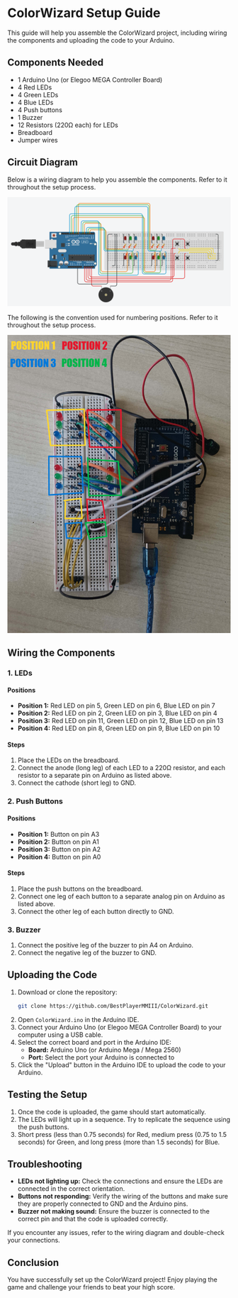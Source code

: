 # ColorWizard Setup Guide

This guide will help you assemble the ColorWizard project, including wiring the components and uploading the code to your Arduino.

## Components Needed

- 1 Arduino Uno (or Elegoo MEGA Controller Board)
- 4 Red LEDs
- 4 Green LEDs
- 4 Blue LEDs
- 4 Push buttons
- 1 Buzzer
- 12 Resistors (220Ω each) for LEDs
- Breadboard
- Jumper wires

## Circuit Diagram

Below is a wiring diagram to help you assemble the components. Refer to it throughout the setup process.

![Wiring Diagram](wiring_diagram.png)

The following is the convention used for numbering positions. Refer to it throughout the setup process.

![Positions](../images/positions.jpg)

## Wiring the Components

### 1. LEDs

#### Positions
- **Position 1:** Red LED on pin 5, Green LED on pin 6, Blue LED on pin 7
- **Position 2:** Red LED on pin 2, Green LED on pin 3, Blue LED on pin 4
- **Position 3:** Red LED on pin 11, Green LED on pin 12, Blue LED on pin 13
- **Position 4:** Red LED on pin 8, Green LED on pin 9, Blue LED on pin 10

#### Steps
1. Place the LEDs on the breadboard.
2. Connect the anode (long leg) of each LED to a 220Ω resistor, and each resistor to a separate pin on Arduino as listed above.
3. Connect the cathode (short leg) to GND.

### 2. Push Buttons

#### Positions
- **Position 1:** Button on pin A3
- **Position 2:** Button on pin A1
- **Position 3:** Button on pin A2
- **Position 4:** Button on pin A0

#### Steps
1. Place the push buttons on the breadboard.
2. Connect one leg of each button to a separate analog pin on Arduino as listed above.
3. Connect the other leg of each button directly to GND.

### 3. Buzzer

1. Connect the positive leg of the buzzer to pin A4 on Arduino.
2. Connect the negative leg of the buzzer to GND.

## Uploading the Code

1. Download or clone the repository:
    ```bash
    git clone https://github.com/BestPlayerMMIII/ColorWizard.git
    ```
2. Open `ColorWizard.ino` in the Arduino IDE.
3. Connect your Arduino Uno (or Elegoo MEGA Controller Board) to your computer using a USB cable.
4. Select the correct board and port in the Arduino IDE:
    - **Board:** Arduino Uno (or Arduino Mega / Mega 2560)
    - **Port:** Select the port your Arduino is connected to
5. Click the "Upload" button in the Arduino IDE to upload the code to your Arduino.

## Testing the Setup

1. Once the code is uploaded, the game should start automatically.
2. The LEDs will light up in a sequence. Try to replicate the sequence using the push buttons.
3. Short press (less than 0.75 seconds) for Red, medium press (0.75 to 1.5 seconds) for Green, and long press (more than 1.5 seconds) for Blue.

## Troubleshooting

- **LEDs not lighting up:** Check the connections and ensure the LEDs are connected in the correct orientation.
- **Buttons not responding:** Verify the wiring of the buttons and make sure they are properly connected to GND and the Arduino pins.
- **Buzzer not making sound:** Ensure the buzzer is connected to the correct pin and that the code is uploaded correctly.

If you encounter any issues, refer to the wiring diagram and double-check your connections. 

## Conclusion

You have successfully set up the ColorWizard project! Enjoy playing the game and challenge your friends to beat your high score.
